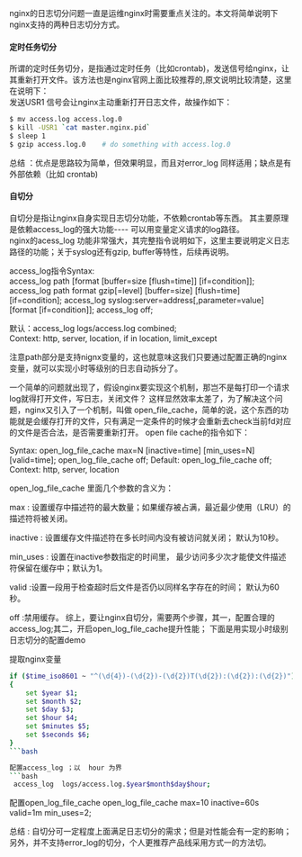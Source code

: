 <!--
author: checkking
date: 2017-02-18
title: nginx日志切分方案
tags: nginx
category: nginx
status: publish
summary: 谈谈nginx日志切分方案
-->
nginx的日志切分问题一直是运维nginx时需要重点关注的。本文将简单说明下nginx支持的两种日志切分方式。
#### 定时任务切分
所谓的定时任务切分，是指通过定时任务（比如crontab)，发送信号给nginx，让其重新打开文件。该方法也是nginx官网上面比较推荐的,原文说明比较清楚，这里在说明下：<br/>
发送USR1 信号会让nginx主动重新打开日志文件，故操作如下：
```bash
$ mv access.log access.log.0
$ kill -USR1 `cat master.nginx.pid`
$ sleep 1
$ gzip access.log.0    # do something with access.log.0
```
总结 ：优点是思路较为简单，但效果明显，而且对error_log 同样适用；缺点是有外部依赖（比如 crontab)

#### 自切分
自切分是指让nginx自身实现日志切分功能，不依赖crontab等东西。 其主要原理是依赖access_log的强大功能---- 可以用变量定义请求的log路径。<br/>
nginx的acess_log 功能非常强大，其完整指令说明如下，这里主要说明定义日志路径的功能；关于syslog还有gzip, buffer等特性，后续再说明。

access_log指令Syntax:<br/>
access_log path [format [buffer=size [flush=time]] [if=condition]];
access_log path format gzip[=level] [buffer=size] [flush=time] [if=condition];
access_log syslog:server=address[,parameter=value] [format [if=condition]];
access_log off;

默认：access_log logs/access.log combined;<br/>
Context:    http, server, location, if in location, limit_except

注意path部分是支持nignx变量的，这也就意味这我们只要通过配置正确的nginx变量，就可以实现小时等级别的日志自动拆分了。

一个简单的问题就出现了，假设nginx要实现这个机制，那岂不是每打印一个请求log就得打开文件，写日志，关闭文件？ 这样显然效率太差了，为了解决这个问题，nginx又引入了一个机制，叫做 open_file_cache，简单的说，这个东西的功能就是会缓存打开的文件，只有满足一定条件的时候才会重新去check当前fd对应的文件是否合法，是否需要重新打开。 open file cache的指令如下：

Syntax:     open_log_file_cache max=N [inactive=time] [min_uses=N] [valid=time];
open_log_file_cache off;
Default:     open_log_file_cache off;
Context:     http, server, location

open_log_file_cache 里面几个参数的含义为：

max : 设置缓存中描述符的最大数量；如果缓存被占满，最近最少使用（LRU）的描述符将被关闭。

inactive : 设置缓存文件描述符在多长时间内没有被访问就关闭； 默认为10秒。

min_uses : 设置在inactive参数指定的时间里， 最少访问多少次才能使文件描述符保留在缓存中；默认为1。

valid :设置一段用于检查超时后文件是否仍以同样名字存在的时间； 默认为60秒。

off :禁用缓存。
综上，要让nginx自切分，需要两个步骤，其一，配置合理的access_log;其二，开启open_log_file_cache提升性能； 下面是用实现小时级别日志切分的配置demo

提取nginx变量
```bash
if ($time_iso8601 ~ "^(\d{4})-(\d{2})-(\d{2})T(\d{2}):(\d{2}):(\d{2})")
{
    set $year $1; 
    set $month $2; 
    set $day $3; 
    set $hour $4; 
    set $minutes $5; 
    set $seconds $6; 
}
```bash

配置access_log ；以  hour 为界
```bash
 access_log  logs/access.log.$year$month$day$hour; 
```
配置open_log_file_cache
open_log_file_cache max=10 inactive=60s valid=1m min_uses=2;

总结 :
自切分可一定程度上面满足日志切分的需求；但是对性能会有一定的影响； 另外，并不支持error_log的切分，个人更推荐产品线采用方式一的方法切。
